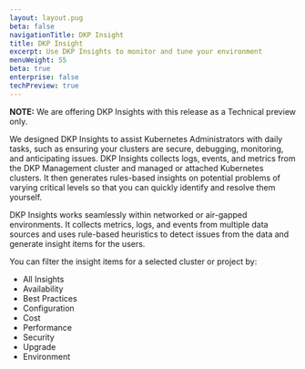 ```yaml
---
layout: layout.pug
beta: false
navigationTitle: DKP Insight
title: DKP Insight
excerpt: Use DKP Insights to monitor and tune your environment
menuWeight: 55
beta: true
enterprise: false
techPreview: true
---
```


<p class="message--note"><strong>NOTE:</strong> We are offering DKP Insights with this release as a Technical preview only. </p>

We designed DKP Insights to assist Kubernetes Administrators with daily tasks, such as ensuring your clusters are secure, debugging, monitoring, and anticipating issues. DKP Insights collects logs, events, and metrics from the DKP Management cluster and managed or attached Kubernetes clusters. It then generates rules-based insights on potential problems of varying critical levels so that you can quickly identify and resolve them yourself.

DKP Insights works seamlessly within networked or air-gapped environments. It collects metrics, logs, and events from multiple data sources and uses rule-based heuristics to detect issues from the data and generate insight items for the users.

You can filter the insight items for a selected cluster or project by:

- All Insights
- Availability
- Best Practices
- Configuration
- Cost
- Performance
- Security
- Upgrade
- Environment
